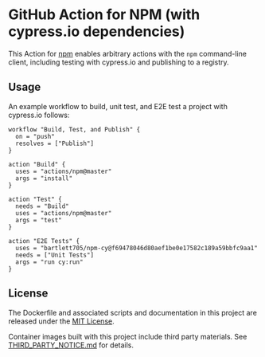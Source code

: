 # GitHub Action for NPM (with cypress.io dependencies)

This Action for [npm](https://www.npmjs.com/) enables arbitrary actions with the `npm` command-line client, including testing with cypress.io and publishing to a registry.

## Usage

An example workflow to build, unit test, and E2E test a project with cypress.io follows:

```hcl
workflow "Build, Test, and Publish" {
  on = "push"
  resolves = ["Publish"]
}

action "Build" {
  uses = "actions/npm@master"
  args = "install"
}

action "Test" {
  needs = "Build"
  uses = "actions/npm@master"
  args = "test"
}

action "E2E Tests" {
  uses = "bartlett705/npm-cy@f69478046d80aef1be0e17582c189a59bbfc9aa1"
  needs = ["Unit Tests"]
  args = "run cy:run"
}
```

## License

The Dockerfile and associated scripts and documentation in this project are released under the [MIT License](LICENSE).

Container images built with this project include third party materials. See [THIRD_PARTY_NOTICE.md](THIRD_PARTY_NOTICE.md) for details.
